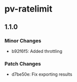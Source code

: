 # pv-ratelimit

## 1.1.0

### Minor Changes

- b92f6f5: Added throttling

### Patch Changes

- d7be50e: Fix exporting results
